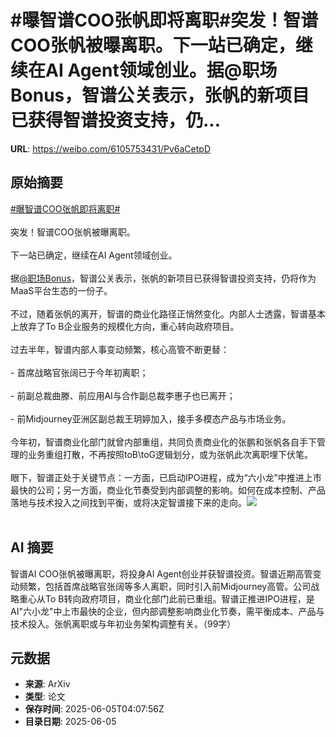 # #曝智谱COO张帆即将离职#突发！智谱COO张帆被曝离职。下一站已确定，继续在AI Agent领域创业。据@职场Bonus，智谱公关表示，张帆的新项目已获得智谱投资支持，仍...

**URL**: https://weibo.com/6105753431/Pv6aCetpD

## 原始摘要

<a href="https://m.weibo.cn/search?containerid=231522type%3D1%26t%3D10%26q%3D%23%E6%9B%9D%E6%99%BA%E8%B0%B1COO%E5%BC%A0%E5%B8%86%E5%8D%B3%E5%B0%86%E7%A6%BB%E8%81%8C%23&amp;extparam=%23%E6%9B%9D%E6%99%BA%E8%B0%B1COO%E5%BC%A0%E5%B8%86%E5%8D%B3%E5%B0%86%E7%A6%BB%E8%81%8C%23" data-hide=""><span class="surl-text">#曝智谱COO张帆即将离职#</span></a><br><br>突发！智谱COO张帆被曝离职。<br><br>下一站已确定，继续在AI Agent领域创业。<br><br>据<a href="https://weibo.com/n/%E8%81%8C%E5%9C%BABonus">@职场Bonus</a>，智谱公关表示，张帆的新项目已获得智谱投资支持，仍将作为MaaS平台生态的一份子。<br><br>不过，随着张帆的离开，智谱的商业化路径正悄然变化。内部人士透露，智谱基本上放弃了To B企业服务的规模化方向，重心转向政府项目。<br><br>过去半年，智谱内部人事变动频繁，核心高管不断更替：<br><br>- 首席战略官张阔已于今年初离职；<br><br>- 前副总裁曲滕、前应用AI与合作副总裁李惠子也已离开；<br><br>- 前Midjourney亚洲区副总裁王玥婷加入，接手多模态产品与市场业务。<br><br>今年初，智谱商业化部门就曾内部重组，共同负责商业化的张鹏和张帆各自手下管理的业务重组打散，不再按照toB\toG逻辑划分，或为张帆此次离职埋下伏笔。<br><br>眼下，智谱正处于关键节点：一方面，已启动IPO进程，成为“六小龙”中推进上市最快的公司；另一方面，商业化节奏受到内部调整的影响。如何在成本控制、产品落地与技术投入之间找到平衡，或将决定智谱接下来的走向。<img style="" src="https://tvax2.sinaimg.cn/large/006Fd7o3gy1i248gkiwe8j30yf0my42l.jpg" referrerpolicy="no-referrer"><br><br>

## AI 摘要

智谱AI COO张帆被曝离职，将投身AI Agent创业并获智谱投资。智谱近期高管变动频繁，包括首席战略官张阔等多人离职，同时引入前Midjourney高管。公司战略重心从To B转向政府项目，商业化部门此前已重组。智谱正推进IPO进程，是AI"六小龙"中上市最快的企业，但内部调整影响商业化节奏，需平衡成本、产品与技术投入。张帆离职或与年初业务架构调整有关。（99字）

## 元数据

- **来源**: ArXiv
- **类型**: 论文
- **保存时间**: 2025-06-05T04:07:56Z
- **目录日期**: 2025-06-05
